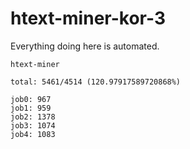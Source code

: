 # htext-miner-kor-3

Everything doing here is automated.

```
htext-miner

total: 5461/4514 (120.97917589720868%)

job0: 967
job1: 959
job2: 1378
job3: 1074
job4: 1083
```